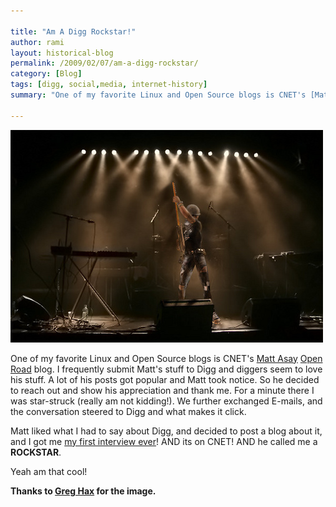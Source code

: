 ```yaml
---

title: "Am A Digg Rockstar!"
author: rami
layout: historical-blog 
permalink: /2009/02/07/am-a-digg-rockstar/
category: [Blog]
tags: [digg, social,media, internet-history]
summary: "One of my favorite Linux and Open Source blogs is CNET's [Matt Asay](http://twitter.com/mjasay) [Open Road](http://news.cnet.com/8301,13505_3,10154053,16.html?part=rss) blog. I frequently submit Matt's stuff to Digg and diggers seem to love his stuff. A lot of his posts got popular and Matt took notice. So he decided to reach out and show his appreciation and thank me. For a minute there I was star,struck (really am not kidding!). We further exchanged E,mails, and the conversation steered to Digg and what makes it click. "

---
```


![Rami Taibah Digg Rockstar](/assets/images/content/blog/am-a-digg-rockstar.jpg)

One of my favorite Linux and Open Source blogs is CNET's [Matt Asay](http://twitter.com/mjasay) [Open Road](http://news.cnet.com/8301-13505_3-10154053-16.html?part=rss) blog. I frequently submit Matt's stuff to Digg and diggers seem to love his stuff. A lot of his posts got popular and Matt took notice. So he decided to reach out and show his appreciation and thank me. For a minute there I was star-struck (really am not kidding!). We further exchanged E-mails, and the conversation steered to Digg and what makes it click. 

Matt liked what I had to say about Digg, and decided to post a blog about it, and I got me [my first interview ever](http://news.cnet.com/8301-13505_3-10158257-16.html?tag=mncol;title)! AND its on CNET! AND he called me a **ROCKSTAR**.


Yeah am that cool!


__Thanks to [Greg Hax](http://www.flickr.com/photos/graghax/) for the image.__
